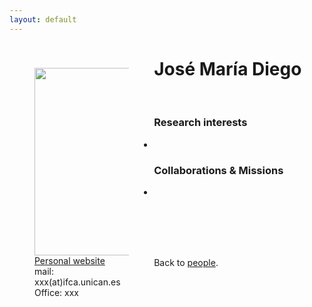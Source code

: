 ```yaml
---
layout: default
---
```




<p style="float: left; width: 30%; margin:40px"><img src="{{site.url}}/assets/imgs/People/diegojm.png" style="width:255px;height:300px;"> <a href="https://">Personal website</a> <br> mail: xxx(at)ifca.unican.es <br> Office: xxx</p>

# José María Diego



<br>


### Research interests

-


### Collaborations & Missions

- 


<br>
<br>
<br>
<br>

Back to [people]({{site.url}}/people).